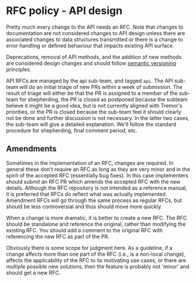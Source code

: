 # RFC policy - API design

Pretty much every change to the API needs an RFC. Note that changes
to documentation are not considered changes to API design unless there
are associated changes to data structures transmitted or there is a
change to error handling or defined behaviour that impacts existing
API surface.

Deprecations, removal of API methods, and the addition of new methods
are considered design changes and should follow [semantic versioning](https://semver.org)
principles.

API RFCs are managed by the api sub-team, and tagged `api`. The
API sub-team will do an initial triage of new PRs within a week of
submission. The result of triage will either be that the PR is assigned to a
member of the sub-team for shepherding, the PR is closed as postponed because
the subteam believe it might be a good idea, but is not currently aligned with
Tremor's priorities, or the PR is closed because the sub-team feel it should
clearly not be done and further discussion is not necessary. In the latter two
cases, the sub-team will give a detailed explanation. We'll follow the standard
procedure for shepherding, final comment period, etc.


## Amendments

Sometimes in the implementation of an RFC, changes are required. In general
these don't require an RFC as long as they are very minor and in the spirit of
the accepted RFC (essentially bug fixes). In this case implementers should
submit an RFC PR which amends the accepted RFC with the new details. Although
the RFC repository is not intended as a reference manual, it is preferred that
RFCs do reflect what was actually implemented. Amendment RFCs will go through
the same process as regular RFCs, but should be less controversial and thus
should move more quickly.

When a change is more dramatic, it is better to create a new RFC. The RFC should
be standalone and reference the original, rather than modifying the existing
RFC. You should add a comment to the original RFC with referencing the new RFC
as part of the PR.

Obviously there is some scope for judgment here. As a guideline, if a change
affects more than one part of the RFC (i.e., is a non-local change), affects the
applicability of the RFC to its motivating use cases, or there are multiple
possible new solutions, then the feature is probably not 'minor' and should get
a new RFC.
